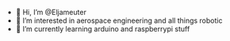 - 👋 Hi, I’m @Eljameuter
- 👀 I’m interested in aerospace engineering and all things robotic
- 🌱 I’m currently learning arduino and raspberrypi stuff 

<!---
Eljameuter/Eljameuter is a ✨ special ✨ repository because its `README.md` (this file) appears on your GitHub profile.
You can click the Preview link to take a look at your changes.
--->
